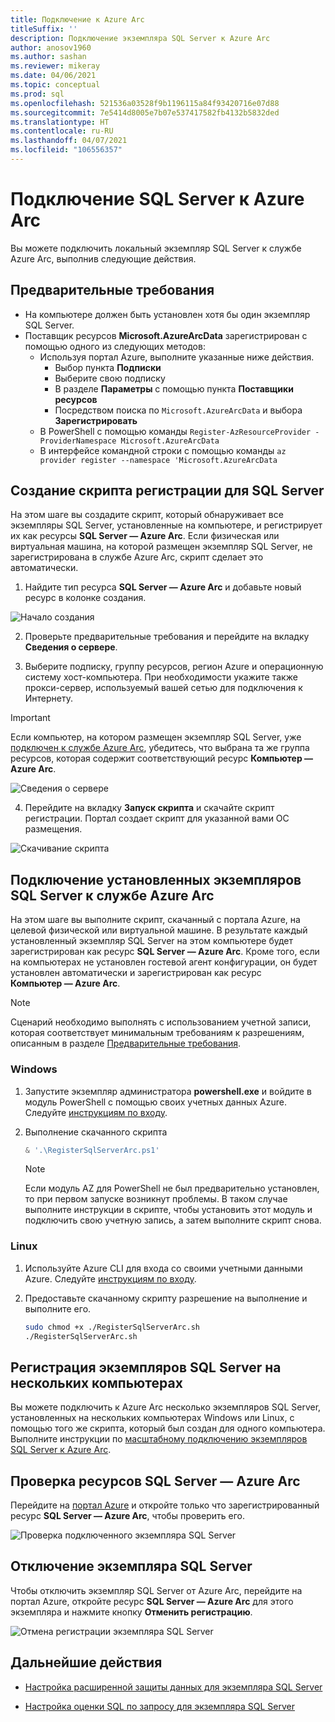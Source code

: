```yaml
---
title: Подключение к Azure Arc
titleSuffix: ''
description: Подключение экземпляра SQL Server к Azure Arc
author: anosov1960
ms.author: sashan
ms.reviewer: mikeray
ms.date: 04/06/2021
ms.topic: conceptual
ms.prod: sql
ms.openlocfilehash: 521536a03528f9b1196115a84f93420716e07d88
ms.sourcegitcommit: 7e5414d8005e7b07e537417582fb4132b5832ded
ms.translationtype: HT
ms.contentlocale: ru-RU
ms.lasthandoff: 04/07/2021
ms.locfileid: "106556357"
---
```

# <a name="connect-your-sql-server-to-azure-arc"></a>Подключение SQL Server к Azure Arc

Вы можете подключить локальный экземпляр SQL Server к службе Azure Arc, выполнив следующие действия.

## <a name="prerequisites"></a>Предварительные требования

* На компьютере должен быть установлен хотя бы один экземпляр SQL Server.
* Поставщик ресурсов **Microsoft.AzureArcData** зарегистрирован с помощью одного из следующих методов:  
    * Используя портал Azure, выполните указанные ниже действия.
        - Выбор пункта **Подписки** 
        - Выберите свою подписку
        - В разделе **Параметры** с помощью пункта **Поставщики ресурсов**
        - Посредством поиска по `Microsoft.AzureArcData` и выбора **Зарегистрировать**
    * В PowerShell с помощью команды `Register-AzResourceProvider -ProviderNamespace Microsoft.AzureArcData`
    * В интерфейсе командной строки с помощью команды `az provider register --namespace 'Microsoft.AzureArcData`

## <a name="generate-a-registration-script-for-sql-server"></a>Создание скрипта регистрации для SQL Server

На этом шаге вы создадите скрипт, который обнаруживает все экземпляры SQL Server, установленные на компьютере, и регистрирует их как ресурсы __SQL Server — Azure Arc__. Если физическая или виртуальная машина, на которой размещен экземпляр SQL Server, не зарегистрирована в службе Azure Arc, скрипт сделает это автоматически.

1. Найдите тип ресурса __SQL Server — Azure Arc__ и добавьте новый ресурс в колонке создания.

![Начало создания](media/join/start-creation-of-sql-server-azure-arc-resource.png)

2. Проверьте предварительные требования и перейдите на вкладку **Сведения о сервере**.  

3. Выберите подписку, группу ресурсов, регион Azure и операционную систему хост-компьютера. При необходимости укажите также прокси-сервер, используемый вашей сетью для подключения к Интернету.

> [!IMPORTANT]
> Если компьютер, на котором размещен экземпляр SQL Server, уже [подключен к службе Azure Arc](/azure/azure-arc/servers/onboard-portal), убедитесь, что выбрана та же группа ресурсов, которая содержит соответствующий ресурс __Компьютер — Azure Arc__.

![Сведения о сервере](media/join/server-details-sql-server-azure-arc.png)

4. Перейдите на вкладку **Запуск скрипта** и скачайте скрипт регистрации. Портал создает скрипт для указанной вами ОС размещения.

![Скачивание скрипта](media/join/download-script-sql-server-azure-arc.png)

## <a name="connect-the-installed-sql-server-instances-to-azure-arc"></a>Подключение установленных экземпляров SQL Server к службе Azure Arc

На этом шаге вы выполните скрипт, скачанный с портала Azure, на целевой физической или виртуальной машине. В результате каждый установленный экземпляр SQL Server на этом компьютере будет зарегистрирован как ресурс __SQL Server — Azure Arc__. Кроме того, если на компьютерах не установлен гостевой агент конфигурации, он будет установлен автоматически и зарегистрирован как ресурс __Компьютер — Azure Arc__.

> [!NOTE]
> Сценарий необходимо выполнять с использованием учетной записи, которая соответствует минимальным требованиям к разрешениям, описанным в разделе [Предварительные требования](overview.md#prerequisites).

### <a name="windows"></a>Windows

1. Запустите экземпляр администратора __powershell.exe__ и войдите в модуль PowerShell с помощью своих учетных данных Azure. Следуйте [инструкциям по входу](/powershell/azure/install-az-ps#sign-in).

2. Выполнение скачанного скрипта

   ```powershell
   & '.\RegisterSqlServerArc.ps1'
   ```

   > [!NOTE]
   > Если модуль AZ для PowerShell не был предварительно установлен, то при первом запуске возникнут проблемы. В таком случае выполните инструкции в скрипте, чтобы установить этот модуль и подключить свою учетную запись, а затем выполните скрипт снова.

### <a name="linux"></a>Linux

1. Используйте Azure CLI для входа со своими учетными данными Azure. Следуйте [инструкциям по входу](/cli/azure/authenticate-azure-cli).

2. Предоставьте скачанному скрипту разрешение на выполнение и выполните его.

   ```bash
   sudo chmod +x ./RegisterSqlServerArc.sh
   ./RegisterSqlServerArc.sh
   ```

## <a name="register-sql-server-instances-on-multiple-machines"></a>Регистрация экземпляров SQL Server на нескольких компьютерах

Вы можете подключить к Azure Arc несколько экземпляров SQL Server, установленных на нескольких компьютерах Windows или Linux, с помощью того же скрипта, который был создан для одного компьютера. Выполните инструкции по [масштабному подключению экземпляров SQL Server к Azure Arc](connect-at-scale.md).

## <a name="validate-the-sql-server---azure-arc-resources"></a>Проверка ресурсов SQL Server — Azure Arc

Перейдите на [портал Azure](https://ms.portal.azure.com/#home) и откройте только что зарегистрированный ресурс __SQL Server — Azure Arc__, чтобы проверить его.

![Проверка подключенного экземпляра SQL Server ](media/join/validate-sql-server-azure-arc.png)

## <a name="disconnect-your-sql-server-instance"></a>Отключение экземпляра SQL Server

Чтобы отключить экземпляр SQL Server от Azure Arc, перейдите на портал Azure, откройте ресурс __SQL Server — Azure Arc__ для этого экземпляра и нажмите кнопку **Отменить регистрацию**.

![Отмена регистрации экземпляра SQL Server](media/join/unregister-sql-server-azure-arc.png)

## <a name="next-steps"></a>Дальнейшие действия

* [Настройка расширенной защиты данных для экземпляра SQL Server](configure-advanced-data-security.md)

* [Настройка оценки SQL по запросу для экземпляра SQL Server](assess.md)